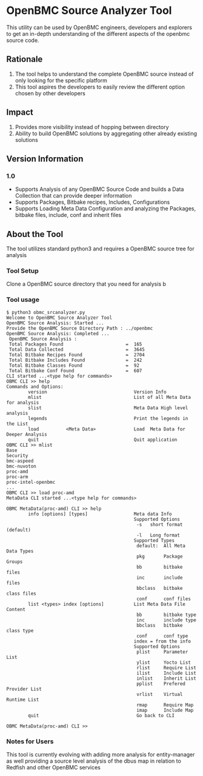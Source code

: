 #  OpenBMC Source Analyzer Tool

This utility can be used by OpenBMC engineers, developers and explorers to get an in-depth understanding of the different aspects of the openbmc source code.   

## Rationale
1. The tool helps to understand the complete OpenBMC source instead of only looking for the specific platform 
2. This tool aspires the developers to easily review the different option chosen by other developers 

## Impact 
1. Provides more visibility instead of hopping between directory 
2. Ability to build OpenBMC solutions by aggregating other already existing solutions

## Version Information 

### 1.0 
- Supports Analysis of any OpenBMC Source Code and builds a Data Collection that can provide deeper information 
- Supports Packages, Bitbake recipes, Includes, Configurations 
- Supports Loading Meta Data Configuration and analyzing the Packages, bitbake files, include, conf and inherit files

## About the Tool

The tool utilizes standard python3 and requires a OpenBMC source tree for analysis

### Tool Setup 

Clone a OpenBMC source directory that you need for analysis b

### Tool usage 

```
$ python3 obmc_srcanalyzer.py
Welcome to OpenBMC Source Analyzer Tool
OpenBMC Source Analysis: Started ...
Provide the OpenBMC Source Directory Path : ../openbmc
OpenBMC Source Analysis: Completed ...
 OpenBMC Source Analysis :
 Total Packages Found                       =  165
 Total Data Collected                       =  3645
 Total Bitbake Recipes Found                =  2704
 Total Bitbake Includes Found               =  242
 Total Bitbake Classes Found                =  92
 Total Bitbake Conf Found                   =  607
CLI started ...<type help for commands>
OBMC CLI >> help
Commands and Options:
        version                                Version Info
        mlist                                  List of all Meta Data for analysis
        slist                                  Meta Data High level analysis
        legends                                Print the legends in the List
        load          <Meta Data>              Load  Meta Data for Deeper Analysis
        quit                                   Quit application
OBMC CLI >> mlist
Base
Security
bmc-aspeed
bmc-nuvoton
proc-amd
proc-arm
proc-intel-openbmc
...
OBMC CLI >> load proc-amd
MetaData CLI started ...<type help for commands>

OBMC MetaData(proc-amd) CLI >> help
        info [options] [types]                 Meta data Info
                                               Supported Options
                                                -s   short format (default)
                                                -l   Long format
                                               Supported Types
                                                default:  All Meta Data Types
                                                pkg       Package Groups
                                                bb        bitbake files
                                                inc       include files
                                                bbclass   bitbake class files
                                                conf      conf files
        list <types> index [options]           List Meta Data File Content
                                                bb        bitbake type
                                                inc       include type
                                                bbclass   bitbake class type
                                                conf      conf type
                                               index = from the info
                                               Supported Options
                                                plist     Parameter List
                                                ylist     Yocto List
                                                rlist     Require List
                                                ilist     Include List
                                                inlist    Inherit List
                                                pplist    Prefered Provider List
                                                vrlist    Virtual Runtime List
                                                rmap      Require Map
                                                imap      Include Map
        quit                                    Go back to CLI

OBMC MetaData(proc-amd) CLI >>

```

### Notes for Users

This tool is currently evolving with adding more analysis for entity-manager as well providing a source level analysis of the dbus map in relation to Redfish and other OpenBMC services 


